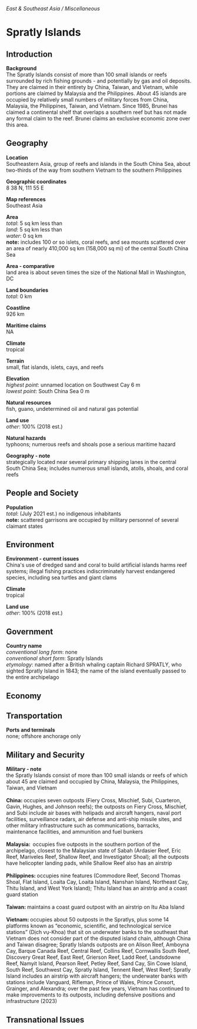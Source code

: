 _East & Southeast Asia / Miscellaneous_

# Spratly Islands

## Introduction

**Background**<br>
The Spratly Islands consist of more than 100 small islands or reefs surrounded by rich fishing grounds - and potentially by gas and oil deposits. They are claimed in their entirety by China, Taiwan, and Vietnam, while portions are claimed by Malaysia and the Philippines. About 45 islands are occupied by relatively small numbers of military forces from China, Malaysia, the Philippines, Taiwan, and Vietnam. Since 1985, Brunei has claimed a continental shelf that overlaps a southern reef but has not made any formal claim to the reef. Brunei claims an exclusive economic zone over this area.<br>

## Geography

**Location**<br>
Southeastern Asia, group of reefs and islands in the South China Sea, about two-thirds of the way from southern Vietnam to the southern Philippines<br>

**Geographic coordinates**<br>
8 38 N, 111 55 E<br>

**Map references**<br>
Southeast Asia<br>

**Area**<br>
_total_: 5 sq km less than<br>
_land_: 5 sq km less than<br>
_water_: 0 sq km<br>
<strong>note:</strong> includes 100 or so islets, coral reefs, and sea mounts scattered over an area of nearly 410,000 sq km (158,000 sq mi) of the central South China Sea<br>

**Area - comparative**<br>
land area is about seven times the size of the National Mall in Washington, DC<br>

**Land boundaries**<br>
_total_: 0 km<br>

**Coastline**<br>
926 km<br>

**Maritime claims**<br>
NA<br>

**Climate**<br>
tropical<br>

**Terrain**<br>
small, flat islands, islets, cays, and reefs<br>

**Elevation**<br>
_highest point_: unnamed location on Southwest Cay 6 m<br>
_lowest point_: South China Sea 0 m<br>

**Natural resources**<br>
fish, guano, undetermined oil and natural gas potential<br>

**Land use**<br>
_other_: 100% (2018 est.)<br>

**Natural hazards**<br>
typhoons; numerous reefs and shoals pose a serious maritime hazard<br>

**Geography - note**<br>
strategically located near several primary shipping lanes in the central South China Sea; includes numerous small islands, atolls, shoals, and coral reefs<br>

## People and Society

**Population**<br>
_total_: (July 2021 est.) no indigenous inhabitants<br>
<strong>note:</strong> scattered garrisons are occupied by military personnel of several claimant states<br>

## Environment

**Environment - current issues**<br>
China's use of dredged sand and coral to build artificial islands harms reef systems; illegal fishing practices indiscriminately harvest endangered species, including sea turtles and giant clams<br>

**Climate**<br>
tropical<br>

**Land use**<br>
_other_: 100% (2018 est.)<br>

## Government

**Country name**<br>
_conventional long form_: none<br>
_conventional short form_: Spratly Islands<br>
_etymology_: named after a British whaling captain Richard SPRATLY, who sighted Spratly Island in 1843; the name of the island eventually passed to the entire archipelago<br>

## Economy

## Transportation

**Ports and terminals**<br>
none; offshore anchorage only<br>

## Military and Security

**Military - note**<br>
the Spratly Islands consist of more than 100 small islands or reefs of which about 45 are claimed and occupied by China, Malaysia, the Philippines, Taiwan, and Vietnam<br><br><strong>China: </strong>occupies seven outposts (Fiery Cross, Mischief, Subi, Cuarteron, Gavin, Hughes, and Johnson reefs); the outposts on Fiery Cross, Mischief, and Subi include air bases with helipads and aircraft hangers, naval port facilities, surveillance radars, air defense and anti-ship missile sites, and other military infrastructure such as communications, barracks, maintenance facilities, and ammunition and fuel bunkers<br><br><strong>Malaysia:  </strong>occupies five outposts in the southern portion of the archipelago, closest to the Malaysian state of Sabah (Ardasier Reef, Eric Reef, Mariveles Reef, Shallow Reef, and Investigator Shoal); all the outposts have helicopter landing pads, while Shallow Reef also has an airstrip<br><strong><br>Philippines: </strong>occupies nine features (Commodore Reef, Second Thomas Shoal, Flat Island, Loaita Cay, Loaita Island, Nanshan Island, Northeast Cay, Thitu Island, and West York Island); Thitu Island has an airstrip and a coast guard station<br><br><strong>Taiwan: </strong>maintains a coast guard outpost with an airstrip on Itu Aba Island<br><br><strong>Vietnam: </strong>occupies about 50 outposts in the Spratlys, plus some 14 platforms known as “economic, scientific, and technological service stations” (Dịch vụ-Khoa) that sit on underwater banks to the southeast that Vietnam does not consider part of the disputed island chain, although China and Taiwan disagree; Spratly Islands outposts are on Alison Reef, Amboyna Cay, Barque Canada Reef, Central Reef, Collins Reef, Cornwallis South Reef, Discovery Great Reef, East Reef, Grierson Reef, Ladd Reef, Landsdowne Reef, Namyit Island, Pearson Reef, Petley Reef, Sand Cay, Sin Cowe Island, South Reef, Southwest Cay, Spratly Island, Tennent Reef, West Reef; Spratly Island includes an airstrip with aircraft hangers; the underwater banks with stations include Vanguard, Rifleman, Prince of Wales, Prince Consort, Grainger, and Alexandra; over the past few years, Vietnam has continued to make improvements to its outposts, including defensive positions and infrastructure (2023)<br>

## Transnational Issues

